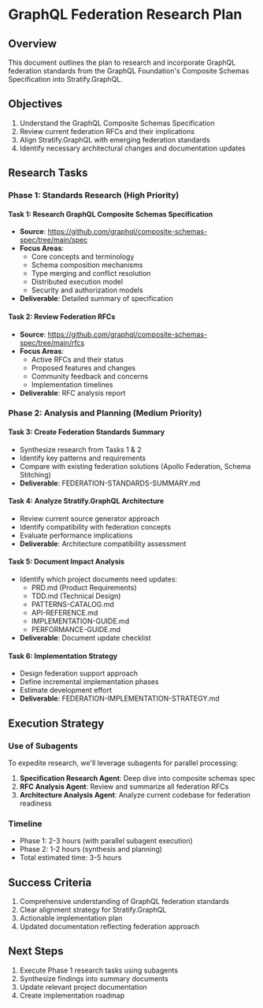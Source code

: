 # GraphQL Federation Research Plan

## Overview
This document outlines the plan to research and incorporate GraphQL federation standards from the GraphQL Foundation's Composite Schemas Specification into Stratify.GraphQL.

## Objectives
1. Understand the GraphQL Composite Schemas Specification
2. Review current federation RFCs and their implications
3. Align Stratify.GraphQL with emerging federation standards
4. Identify necessary architectural changes and documentation updates

## Research Tasks

### Phase 1: Standards Research (High Priority)

#### Task 1: Research GraphQL Composite Schemas Specification
- **Source**: https://github.com/graphql/composite-schemas-spec/tree/main/spec
- **Focus Areas**:
  - Core concepts and terminology
  - Schema composition mechanisms
  - Type merging and conflict resolution
  - Distributed execution model
  - Security and authorization models
- **Deliverable**: Detailed summary of specification

#### Task 2: Review Federation RFCs
- **Source**: https://github.com/graphql/composite-schemas-spec/tree/main/rfcs
- **Focus Areas**:
  - Active RFCs and their status
  - Proposed features and changes
  - Community feedback and concerns
  - Implementation timelines
- **Deliverable**: RFC analysis report

### Phase 2: Analysis and Planning (Medium Priority)

#### Task 3: Create Federation Standards Summary
- Synthesize research from Tasks 1 & 2
- Identify key patterns and requirements
- Compare with existing federation solutions (Apollo Federation, Schema Stitching)
- **Deliverable**: FEDERATION-STANDARDS-SUMMARY.md

#### Task 4: Analyze Stratify.GraphQL Architecture
- Review current source generator approach
- Identify compatibility with federation concepts
- Evaluate performance implications
- **Deliverable**: Architecture compatibility assessment

#### Task 5: Document Impact Analysis
- Identify which project documents need updates:
  - PRD.md (Product Requirements)
  - TDD.md (Technical Design)
  - PATTERNS-CATALOG.md
  - API-REFERENCE.md
  - IMPLEMENTATION-GUIDE.md
  - PERFORMANCE-GUIDE.md
- **Deliverable**: Document update checklist

#### Task 6: Implementation Strategy
- Design federation support approach
- Define incremental implementation phases
- Estimate development effort
- **Deliverable**: FEDERATION-IMPLEMENTATION-STRATEGY.md

## Execution Strategy

### Use of Subagents
To expedite research, we'll leverage subagents for parallel processing:

1. **Specification Research Agent**: Deep dive into composite schemas spec
2. **RFC Analysis Agent**: Review and summarize all federation RFCs
3. **Architecture Analysis Agent**: Analyze current codebase for federation readiness

### Timeline
- Phase 1: 2-3 hours (with parallel subagent execution)
- Phase 2: 1-2 hours (synthesis and planning)
- Total estimated time: 3-5 hours

## Success Criteria
1. Comprehensive understanding of GraphQL federation standards
2. Clear alignment strategy for Stratify.GraphQL
3. Actionable implementation plan
4. Updated documentation reflecting federation approach

## Next Steps
1. Execute Phase 1 research tasks using subagents
2. Synthesize findings into summary documents
3. Update relevant project documentation
4. Create implementation roadmap